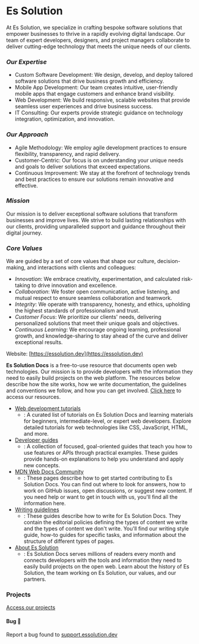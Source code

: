 # Es Solution
At Es Solution, we specialize in crafting bespoke software solutions that empower businesses to thrive in a rapidly evolving digital landscape. Our team of expert developers, designers, and project managers collaborate to deliver cutting-edge technology that meets the unique needs of our clients.

### *Our Expertise*
- Custom Software Development: We design, develop, and deploy tailored software solutions that drive business growth and efficiency.
- Mobile App Development: Our team creates intuitive, user-friendly mobile apps that engage customers and enhance brand visibility.
- Web Development: We build responsive, scalable websites that provide seamless user experiences and drive business success.
- IT Consulting: Our experts provide strategic guidance on technology integration, optimization, and innovation.

### *Our Approach*
- Agile Methodology: We employ agile development practices to ensure flexibility, transparency, and rapid delivery.
- Customer-Centric: Our focus is on understanding your unique needs and goals to deliver solutions that exceed expectations.
- Continuous Improvement: We stay at the forefront of technology trends and best practices to ensure our solutions remain innovative and effective.

### *Mission*
Our mission is to deliver exceptional software solutions that transform businesses and improve lives. We strive to build lasting relationships with our clients, providing unparalleled support and guidance throughout their digital journey.

### *Core Values*
We are guided by a set of core values that shape our culture, decision-making, and interactions with clients and colleagues:

- *Innovation*: We embrace creativity, experimentation, and calculated risk-taking to drive innovation and excellence.
- *Collaboration*: We foster open communication, active listening, and mutual respect to ensure seamless collaboration and teamwork.
- *Integrity*: We operate with transparency, honesty, and ethics, upholding the highest standards of professionalism and trust.
- *Customer Focus*: We prioritize our clients' needs, delivering personalized solutions that meet their unique goals and objectives.
- *Continuous Learning*: We encourage ongoing learning, professional growth, and knowledge-sharing to stay ahead of the curve and deliver exceptional results.

Website: [https://essolution.dev](https://essolution.dev)

**Es Solution Docs** is a free-to-use resource that documents open web technologies.
Our mission is to provide developers with the information they need to easily build projects on the web platform.
The resources below describe how the site works, how we write documentation, the guidelines and conventions we follow, and how you can get involved. [Click here](https://essolution.dev/blog/home) to access our resources.

- [Web development tutorials](/es_solution/tutorials)
  - : A curated list of tutorials on Es Solution Docs and learning materials for beginners, intermediate-level, or expert web developers.
    Explore detailed tutorials for web technologies like CSS, JavaScript, HTML, and more.
- [Developer guides](/es_solution/guides)
  - : A collection of focused, goal-oriented guides that teach you how to use features or APIs through practical examples.
    These guides provide hands-on explanations to help you understand and apply new concepts.
- [MDN Web Docs Community](/es_solution/community)
  - : These pages describe how to get started contributing to Es Solution Docs.
    You can find out where to look for answers, how to work on GitHub issues, open discussions, or suggest new content.
    If you need help or want to get in touch with us, you'll find all the information here.
- [Writing guidelines](/es_solution/writing_guidelines)
  - : These guides describe how to write for Es Solution Docs.
    They contain the editorial policies defining the types of content we write and the types of content we don't write.
    You'll find our writing style guide, how-to guides for specific tasks, and information about the structure of different types of pages.
- [About Es Solution](/es_solution/about)
  - : Es Solution Docs serves millions of readers every month and connects developers with the tools and information they need to easily build projects on the open web.
    Learn about the history of Es Solution, the team working on Es Solution, our values, and our partners.

### Projects
[Access our projects](https://essolution.dev/projects)

#### Bug 🐛
Report a bug found to [support.essolution.dev](https://support.essolution.dev) 
